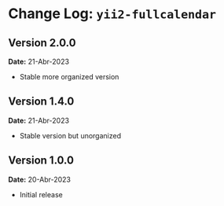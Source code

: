 Change Log: `yii2-fullcalendar`
===============================

## Version 2.0.0

**Date:** 21-Abr-2023

- Stable more organized version

## Version 1.4.0

**Date:** 21-Abr-2023

- Stable version but unorganized

## Version 1.0.0

**Date:** 20-Abr-2023

- Initial release